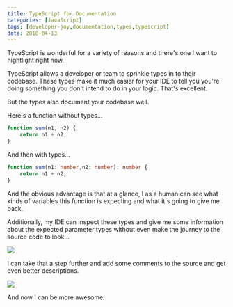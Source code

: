 ```yaml
---
title: TypeScript for Documentation
categories: [JavaScript]
tags: [developer-joy,documentation,types,typescript]
date: 2018-04-13
---
```


TypeScript is wonderful for a variety of reasons and there's one I want to hightlight right now.

TypeScript allows a developer or team to sprinkle types in to their codebase. These types make it much easier for your IDE to tell you you're doing something you don't intend to do in your logic. That's excellent.

But the types also document your codebase well.

Here's a function without types...

``` js
function sum(n1, n2) {
    return n1 + n2;
}
```

And then with types...

``` ts
function sum(n1: number,n2: number): number {
    return n1 + n2;
}
```

And the obvious advantage is that at a glance, I as a human can see what kinds of variables this function is expecting and what it's going to give me back.

Additionally, my IDE can inspect these types and give me some information about the expected parameter types without even make the journey to the source code to look...

![](/files/typescript-docs_01.png)

I can take that a step further and add some comments to the source and get even better descriptions.

![](/files/typescript-docs_02.png)

And now I can be more awesome.